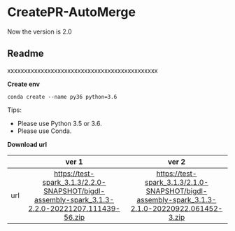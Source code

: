 # CreatePR-AutoMerge

Now the version is 2.0
## **Readme**
xxxxxxxxxxxxxxxxxxxxxxxxxxxxxxxxxxxxxxxxxxxxx

**Create env**
```
conda create --name py36 python=3.6
```

Tips:
* Please use Python 3.5 or 3.6.
* Please use Conda.


**Download url**

|           | ver 1 | ver 2 |
| :-------: | :---------: | :--------------------------: |
| url | https://test-spark_3.1.3/2.2.0-SNAPSHOT/bigdl-assembly-spark_3.1.3-2.2.0-20221207.111439-56.zip | https://test-spark_3.1.3/2.1.0-SNAPSHOT/bigdl-assembly-spark_3.1.3-2.1.0-20220922.061452-3.zip |

